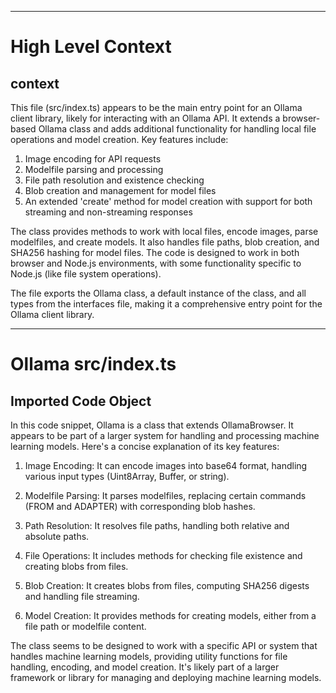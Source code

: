 

  ---
# High Level Context
## context
This file (src/index.ts) appears to be the main entry point for an Ollama client library, likely for interacting with an Ollama API. It extends a browser-based Ollama class and adds additional functionality for handling local file operations and model creation. Key features include:

1. Image encoding for API requests
2. Modelfile parsing and processing
3. File path resolution and existence checking
4. Blob creation and management for model files
5. An extended 'create' method for model creation with support for both streaming and non-streaming responses

The class provides methods to work with local files, encode images, parse modelfiles, and create models. It also handles file paths, blob creation, and SHA256 hashing for model files. The code is designed to work in both browser and Node.js environments, with some functionality specific to Node.js (like file system operations).

The file exports the Ollama class, a default instance of the class, and all types from the interfaces file, making it a comprehensive entry point for the Ollama client library.

---
# Ollama src/index.ts
## Imported Code Object
In this code snippet, Ollama is a class that extends OllamaBrowser. It appears to be part of a larger system for handling and processing machine learning models. Here's a concise explanation of its key features:

1. Image Encoding: It can encode images into base64 format, handling various input types (Uint8Array, Buffer, or string).

2. Modelfile Parsing: It parses modelfiles, replacing certain commands (FROM and ADAPTER) with corresponding blob hashes.

3. Path Resolution: It resolves file paths, handling both relative and absolute paths.

4. File Operations: It includes methods for checking file existence and creating blobs from files.

5. Blob Creation: It creates blobs from files, computing SHA256 digests and handling file streaming.

6. Model Creation: It provides methods for creating models, either from a file path or modelfile content.

The class seems to be designed to work with a specific API or system that handles machine learning models, providing utility functions for file handling, encoding, and model creation. It's likely part of a larger framework or library for managing and deploying machine learning models.

  